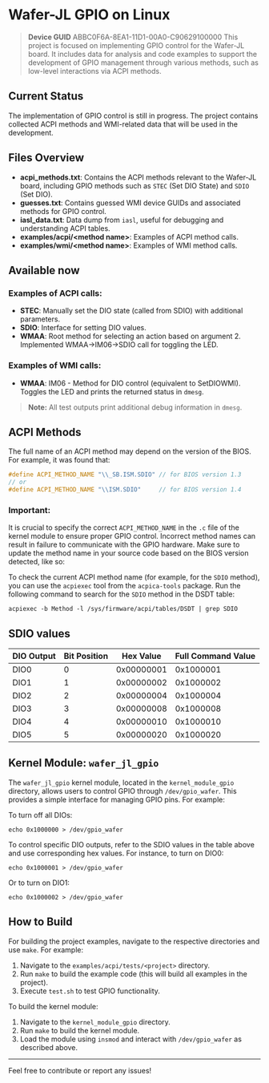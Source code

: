 # Wafer-JL GPIO on Linux
> **Device GUID** ABBC0F6A-8EA1-11D1-00A0-C90629100000 
This project is focused on implementing GPIO control for the Wafer-JL board. It includes data for analysis and code examples to support the development of GPIO management through various methods, such as low-level interactions via ACPI methods.

## Current Status

The implementation of GPIO control is still in progress. The project contains collected ACPI methods and WMI-related data that will be used in the development.

## Files Overview

- **acpi_methods.txt**: Contains the ACPI methods relevant to the Wafer-JL board, including GPIO methods such as `STEC` (Set DIO State) and `SDIO` (Set DIO).
- **guesses.txt**: Contains guessed WMI device GUIDs and associated methods for GPIO control.
- **iasl_data.txt**: Data dump from `iasl`, useful for debugging and understanding ACPI tables.
- **examples/acpi/\<method name\>**: Examples of ACPI method calls.
- **examples/wmi/\<method name\>**: Examples of WMI method calls.

## Available now

### Examples of ACPI calls:

- **STEC**: Manually set the DIO state (called from SDIO) with additional parameters.
- **SDIO**: Interface for setting DIO values.
- **WMAA**: Root method for selecting an action based on argument 2. Implemented WMAA->IM06->SDIO call for toggling the LED.

### Examples of WMI calls:

- **WMAA**: IM06 - Method for DIO control (equivalent to SetDIOWMI). Toggles the LED and prints the returned status in `dmesg`.

> **Note:** All test outputs print additional debug information in `dmesg`.

## ACPI Methods

The full name of an ACPI method may depend on the version of the BIOS. For example, it was found that:

```c
#define ACPI_METHOD_NAME "\\_SB.ISM.SDIO" // for BIOS version 1.3
// or
#define ACPI_METHOD_NAME "\\ISM.SDIO"     // for BIOS version 1.4
```

### Important:

It is crucial to specify the correct `ACPI_METHOD_NAME` in the `.c` file of the kernel module to ensure proper GPIO control. Incorrect method names can result in failure to communicate with the GPIO hardware. Make sure to update the method name in your source code based on the BIOS version detected, like so:

To check the current ACPI method name (for example, for the `SDIO` method), you can use the `acpiexec` tool from the `acpica-tools` package. Run the following command to search for the `SDIO` method in the DSDT table:

```
acpiexec -b Method -l /sys/firmware/acpi/tables/DSDT | grep SDIO
```

## SDIO values

| DIO Output | Bit Position | Hex Value  | Full Command Value  |
|------------|--------------|------------|---------------------|
| DIO0       | 0            | 0x00000001 | 0x1000001           |
| DIO1       | 1            | 0x00000002 | 0x1000002           |
| DIO2       | 2            | 0x00000004 | 0x1000004           |
| DIO3       | 3            | 0x00000008 | 0x1000008           |
| DIO4       | 4            | 0x00000010 | 0x1000010           |
| DIO5       | 5            | 0x00000020 | 0x1000020           |

## Kernel Module: `wafer_jl_gpio`

The `wafer_jl_gpio` kernel module, located in the `kernel_module_gpio` directory, allows users to control GPIO through `/dev/gpio_wafer`. This provides a simple interface for managing GPIO pins. For example:

To turn off all DIOs:

```
echo 0x1000000 > /dev/gpio_wafer
```

To control specific DIO outputs, refer to the SDIO values in the table above and use corresponding hex values. For instance, to turn on DIO0:

```
echo 0x1000001 > /dev/gpio_wafer
```

Or to turn on DIO1:

```
echo 0x1000002 > /dev/gpio_wafer
```

## How to Build

For building the project examples, navigate to the respective directories and use `make`. For example:

1. Navigate to the `examples/acpi/tests/<project>` directory.
2. Run `make` to build the example code (this will build all examples in the project).
3. Execute `test.sh` to test GPIO functionality.

To build the kernel module:

1. Navigate to the `kernel_module_gpio` directory.
2. Run `make` to build the kernel module.
3. Load the module using `insmod` and interact with `/dev/gpio_wafer` as described above.

---

Feel free to contribute or report any issues!
